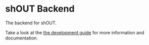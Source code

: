 # shOUT Backend

The backend for shOUT.

Take a look at the [the development guide](https://github.com/cornell-dti/shOUT-backend/wiki) for more information and documentation.